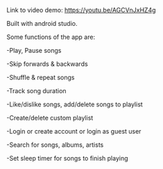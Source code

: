  Link to video demo: https://youtu.be/AGCVnJxHZ4g

Built with android studio.

Some functions of the app are:

 -Play, Pause songs
 
 -Skip forwards & backwards
 
 -Shuffle & repeat songs
 
 -Track song duration
 
 -Like/dislike songs, add/delete songs to playlist
 
 -Create/delete custom playlist
 
 -Login or create account or login as guest user
 
 -Search for songs, albums, artists
 
 -Set sleep timer for songs to finish playing
 

